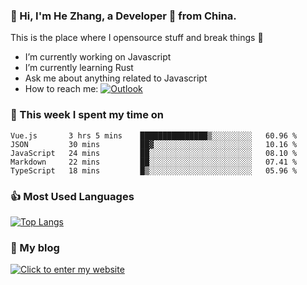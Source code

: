 ### 👋 Hi, I'm He Zhang, a Developer 🚀 from China.

This is the place where I opensource stuff and break things :rofl:

- I’m currently working on Javascript
- I’m currently learning Rust
- Ask me about anything related to Javascript
- How to reach me: [![Outlook](https://img.shields.io/badge/-Outlook-0078D4?style=flat&logo=Microsoft-Outlook&logoColor=white)](mailto:zhanghe@zhe.cool)

### 💪 This week I spent my time on 
<!--START_SECTION:waka-->
```text
Vue.js       3 hrs 5 mins    ███████████████▒░░░░░░░░░   60.96 % 
JSON         30 mins         ██▓░░░░░░░░░░░░░░░░░░░░░░   10.16 % 
JavaScript   24 mins         ██░░░░░░░░░░░░░░░░░░░░░░░   08.10 % 
Markdown     22 mins         ██░░░░░░░░░░░░░░░░░░░░░░░   07.41 % 
TypeScript   18 mins         █▒░░░░░░░░░░░░░░░░░░░░░░░   05.96 % 
```
<!--END_SECTION:waka-->

### 👍 Most Used Languages
[![Top Langs](https://github-readme-stats.vercel.app/api/top-langs/?username=zhanghecool&layout=compact)](https://zhanghe.cool)

### 🌈 My blog 
[![Click to enter my website](https://cdn.jsdelivr.net/gh/zhanghecool/assets/images/gif/zhanghecools.gif)](https://zhanghe.cool)
